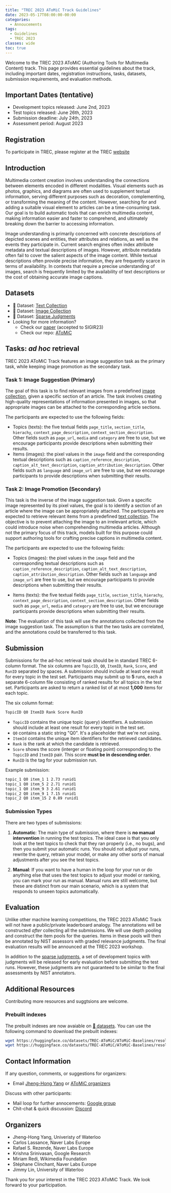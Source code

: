 ```yaml
---
title: "TREC 2023 AToMiC Track Guidelines"
date: 2023-05-17T08:00:00-00:00
categories:
  - Annoucements
tags:
  - Guidelines
  - TREC 2023
classes: wide
toc: true
---
```


Welcome to the TREC 2023 AToMiC (Authoring Tools for Multimedia Content) track. 
This page provides essential guidelines about the track, including important dates, registration instructions, tasks, datasets, submission requirements, and evaluation methods.

## Important Dates (tentative)
- Development topics released: June 2nd, 2023
- Test topics released: June 26th, 2023
- Submission deadline: July 24th, 2023
- Assessment period: August 2023


## Registration
To participate in TREC, please register at the TREC [website](https://ir.nist.gov/trecsubmit.open/application.html)


## Introduction
Multimedia content creation involves understanding the connections between elements encoded in different modalities.
Visual elements such as photos, graphics, and diagrams are often used to supplement textual information, serving different purposes such as decoration, complementing, or transforming the meaning of the content. 
However, searching for and adding a suitable visual element to articles can be a time-consuming task. 
Our goal is to build automatic tools that can enrich multimedia content, making information easier and faster to comprehend, and ultimately breaking down the barrier to accessing information.

Image understanding is primarily concerned with concrete descriptions of depicted scenes and entities, their attributes and relations, as well as the events they participate in.
Current search engines often index attribute metadata and textual descriptions of images.
However, attribute metadata often fail to cover the salient aspects of the image content.
While textual descriptions often provide precise information, they are frequently scarce in terms of availability. 
In contexts that require a precise understanding of images, search is frequently limited by the availability of text descriptions or the cost of obtaining accurate image captions.


## Datasets
- 🤗 Dataset: [Text Collection](https://huggingface.co/datasets/TREC-AToMiC/AToMiC-Texts-v0.2.1)
- 🤗 Dataset: [Image Collection](https://huggingface.co/datasets/TREC-AToMiC/AToMiC-Images-v0.2)
- 🤗 Dataset: [Sparse Judgments](https://huggingface.co/datasets/TREC-AToMiC/AToMiC-Qrels-v0.2)
- Looking for more information?
  - Check our [paper](https://arxiv.org/abs/2304.01961) (accepted to SIGIR23)
  - Check our repo: [AToMiC](https://github.com/TREC-AToMiC/AToMiC)


## Tasks: *ad hoc* retrieval
TREC 2023 AToMiC Track features an image suggestion task as the primary task, while keeping image promotion as the secondary task.


### Task 1: Image Suggestion (Primary)
The goal of this task is to find relevant images from a predefined [image collection](https://huggingface.co/datasets/TREC-AToMiC/AToMiC-Images-v0.2), given a specific section of an article.
The task involves creating high-quality representations of information presented in images, so that appropriate images can be attached to the corresponding article sections.

The participants are expected to use the following fields:
- Topics (texts): the five textual fields `page_title`, `section_title`, `hierachy`, `context_page_description`, `context_section_description`. 
Other fields such as `page_url`, `media` and `category` are free to use, but we encourage participants provide descriptions when submitting their results.
- Items (images): the pixel values in the `image` field and the corresponding textual descriptions such as `caption_reference_description`, `caption_alt_text_description`, `caption_attribution_description`.
Other fields such as `language` and `image_url` are free to use, but we encourage participants to provide descriptions when submitting their results.


### Task 2: Image Promotion (Secondary)
This task is the inverse of the image suggestion task. 
Given a specific image represented by its pixel values, the goal is to identify a section of an article where the image can be appropriately attached.
The participants are expected to retrieve relevant items from a predefined [text collection](https://huggingface.co/datasets/TREC-AToMiC/AToMiC-Texts-v0.2.1).
The objective is to prevent attaching the image to an irrelevant article, which could introduce noise when comprehending multimedia articles. 
Although not the primary focus of this track, models built for this purpose could support authoring tools for crafting precise captions in multimedia content.

The participants are expected to use the following fields:
- Topics (images): the pixel values in the `image` field and the corresponding textual descriptions such as `caption_reference_description`, `caption_alt_text_description`, `caption_attribution_description`.
Other fields such as `language` and `image_url` are free to use, but we encourage participants to provide descriptions when submitting their results.

- Items (texts): the five textual fields `page_title`, `section_title`, `hierachy`, `context_page_description`, `context_section_description`. 
Other fields such as `page_url`, `media` and `category` are free to use, but we encourage participants provide descriptions when submitting their results.

**Note**:
The evaluation of this task will use the annotations collected from the image suggestion task. 
The assumption is that the two tasks are correlated, and the annotations could be transferred to this task.


## Submission
Submissions for the ad-hoc retrieval task should be in standard TREC 6-column format. 
The six columns are `TopicID`, `Q0`, `ItemID`, `Rank`, `Score`, and `RunID` separated by spaces. 
A submission should include at least one result for every topic in the test set. 
Participants may submit up to **5** runs, each a separate 6-column file consisting of ranked results for all topics in the test set. 
Participants are asked to return a ranked list of at most **1,000** items for each topic.

The six column format: 
```bash
TopicID Q0 ItemID Rank Score RunID
```
- `TopicID` contains the unique topic (query) identifiers. A submission should include at least one result for every topic in the test set.
- `Q0` contains a static string "Q0". It's a placeholder that we're not using.
- `ItemId` contains the unique item identifiers for the retrieved candidates.
- `Rank` is the rank at which the candidate is retrieved.
- `Score` shows the score (interger or floating point) corresponding to the `TopicID` and `ItemID` pair. This score **must be in descending order**.
- `RunID` is the tag for your submission run.

Example submission:
```bash
topic_1 Q0 item_1 1 2.73 runid1
topic_1 Q0 item_5 2 2.71 runid1
topic_1 Q0 item_9 3 2.61 runid1
topic_2 Q0 item_9 1 7.15 runid1
topic_2 Q0 item_15 2 0.89 runid1
```


### Submission Types
There are two types of submissions:

1. **Automatic**:
The main type of submission, where there is **no manual intervention** in running the test topics. 
The ideal case is that you only look at the test topics to check that they ran properly (i.e., no bugs), and then you submit your automatic runs.
You should not adjust your runs, rewrite the query, retrain your model, or make any other sorts of manual adjustments after you see the test topics.

2. **Manual**:
If you want to have a human in the loop for your run or do anything else that uses the test topics to adjust your model or ranking, you can mark your run as manual. 
Manual runs are still welcome, but these are distinct from our main scenario, which is a system that responds to unseen topics automatically.


## Evaluation
Unlike other machine learning competitions, the TREC 2023 AToMiC Track will not have a public/private leaderboard analogy. 
The annotations will be constructed *after* collecting all the submissions. 
We will use depth pooling and construct the item pools for the queries. 
Items in these pools will then be annotated by NIST assessors with graded relevance judgments.
The final evaluation results will be announced at the TREC 2023 workshop.

In addition to the [sparse judgments](https://huggingface.co/datasets/TREC-AToMiC/AToMiC-Qrels-v0.2), a set of development topics with judgments will be released for early evaluation before submitting the test runs. 
However, these judgments are not guaranteed to be similar to the final assessments by NIST annotators.


## Additional Resources
Contributing more resources and suggtsions are welcome.

### Prebuilt indexes
The prebuilt indexes are now avaiable on [🤗 datasets](https://huggingface.co/datasets/TREC-AToMiC/AToMiC-Baselines).
You can use the following command to download the prebuilt indexes:
```bash
wget https://huggingface.co/datasets/TREC-AToMiC/AToMiC-Baselines/resolve/main/indexes/ViT-L-14.laion2b_s32b_b82k.image.faiss.flat.tar.gz
wget https://huggingface.co/datasets/TREC-AToMiC/AToMiC-Baselines/resolve/main/indexes/ViT-L-14.laion2b_s32b_b82k.text.faiss.flat.tar.gz
``` 


## Contact Information
If any question, comments, or suggestions for organizers:
- Email [Jheng-Hong Yang](jheng-hong.yang@uwaterloo.ca) or [AToMiC organizers](trec-atomic-organizers@googlegroups.com)

Discuss with other participants:
- Mail loop for further annocements: [Google group](https://groups.google.com/g/atomic-participants)
- Chit-chat & quick discussion: [Discord](https://discord.gg/pgDMArnGAH)


## Organizers
- Jheng-Hong Yang, Univeristy of Waterloo
- Carlos Lassance, Naver Labs Europe
- Rafael S. Rezende, Naver Labs Europe
- Krishna Srinivasan, Google Research
- Miriam Redi, Wikimedia Foundation
- Stéphane Clinchant, Naver Labs Europe
- Jimmy Lin, University of Waterloo

Thank you for your interest in the TREC 2023 AToMiC Track. We look forward to your participation.

